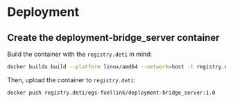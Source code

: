 # Deployment

## Create the deployment-bridge_server container

Build the container with the `registry.deti` in mind:

```bash
docker buildx build --platform linux/amd64 --network=host -t registry.deti/egs-fuellink/deployment-bridge_server:1.0 .
```

Then, upload the container to `registry.deti`:

```bash
docker push registry.deti/egs-fuellink/deployment-bridge_server:1.0
```